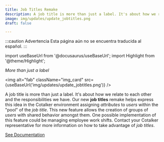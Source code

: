 ```yaml
---
title: Job Titles Remake
description: A job title is more than just a label. It's about how we relate to each other and the responsibilities we have. Our new "job titles" remake helps express this idea in the Cotalker environment assigning attributes to users within the "pool" of the job title.
image: img/updates/update_jobtitles.png
draft: false

---
```


:::caution Advertencia
Esta página aún no se encuentra traducida al español.
:::

import useBaseUrl from '@docusaurus/useBaseUrl'; 
import Highlight from '@theme/Highlight';


<div className="align-center">
<div className="card">
<div className="card__header">

<span className="hero__subtitle"><em>

More than just a label

</em></span>

</div>
<div className="card__image">

<img alt="fab" className="img_card" src={useBaseUrl('img/updates/update_jobtitles.png')} />
<br/>

</div>
<div className="card__body">

A job title is more than just a label. It's about how we relate to each other and the responsibilities we have. Our new **job titles** remake helps express this idea in the Cotalker environment assigning _attributes_ to _users_ within the "pool" of the _job title_. This new feature allows the creation of groups of _users_ with shared behavior amongst them. One possible implementation of this feature could be managing employee work shifts. Contact your Cotalker representative for more information on how to take advantage of _job titles_.

</div>
<div className="card__footer text-center align-padding-center">

<a className="button button--info button--block" href="/docs/documentation/admin/admin_jobtitles">See Documentation</a>
<br/>

</div>
</div>
</div>

